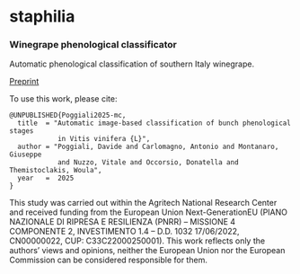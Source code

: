 # staphilia

### Winegrape phenological classificator

Automatic phenological classification of southern Italy winegrape.

[Preprint](http://dx.doi.org/10.13140/RG.2.2.28662.31044)

To use this work, please cite:

```
@UNPUBLISHED{Poggiali2025-mc,
  title  = "Automatic image-based classification of bunch phenological stages
            in Vitis vinifera {L}",
  author = "Poggiali, Davide and Carlomagno, Antonio and Montanaro, Giuseppe
            and Nuzzo, Vitale and Occorsio, Donatella and Themistoclakis, Woula",
  year   =  2025
}
```


This study was carried out within the Agritech National Research Center and received funding from the European Union Next-GenerationEU (PIANO NAZIONALE DI RIPRESA E RESILIENZA (PNRR) – MISSIONE 4 COMPONENTE 2, INVESTIMENTO 1.4 – D.D. 1032 17/06/2022, CN00000022, CUP: C33C22000250001). This work reflects only the authors’ views and opinions, neither the European Union nor the European Commission can be considered responsible for them.
